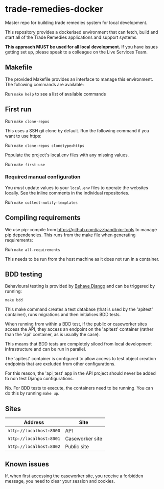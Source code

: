 # trade-remedies-docker
Master repo for building trade remedies system for local development.

This repository provides a dockerised environment that can fetch, build and start all of the Trade Remedies applications and support systems. 

**This approach MUST be used for all local development.** If you have issues getting set up, please speak to a colleague on the Live Services Team.

## Makefile

The provided Makefile provides an interface to manage this environment. The following commands are available:

Run `make help` to see a list of available commands

## First run

Run `make clone-repos`

This uses a SSH git clone by default. Run the following command if you want to use https:

Run `make clone-repos clonetype=https`

Populate the project's local.env files with any missing values.

Run `make first-use`

### Required manual configuration

You *must* update values to your `local.env` files to operate the websites locally. See the inline comments in the individual repositories.

Run `make collect-notify-templates`

## Compiling requirements

We use pip-compile from https://github.com/jazzband/pip-tools to manage pip dependencies. This runs from the make file when generating requirements:

Run `make all-requirements`

This needs to be run from the host machine as it does not run in a container.

## BDD testing

Behavioural testing is provided by [Behave Django](https://github.com/behave/behave-django) and can be triggered by running:

`make bdd`

This make command creates a test database (that is used by the 'apitest' container), runs migrations and then initialises BDD tests.

When running from within a BDD test, if the public or caseworker sites access the API, they access an endpoint on the 'apitest' container (rather than the 'api' container, as is usually the case).

This means that BDD tests are completely siloed from local development infrastructure and can be run in parallel.

The 'apitest' container is configured to allow access to test object creation endpoints that are excluded from other configurations.

For this reason, the 'api_test' app in the API project should never be added to non test Django configurations.

Nb. For BDD tests to execute, the containers need to be running. You can do this by running `make up`.

## Sites

| Address | Site |
| ------------- | ------------- |
| `http://localhost:8000` | API |
| `http://localhost:8001` | Caseworker site |
| `http://localhost:8002` | Public site |

## Known issues

If, when first accessing the caseworker site, you receive a forbidden message, you need to clear your session and cookies.

